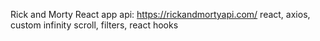 Rick and Morty React app
api: https://rickandmortyapi.com/
react, axios, custom infinity scroll, filters, react hooks 
